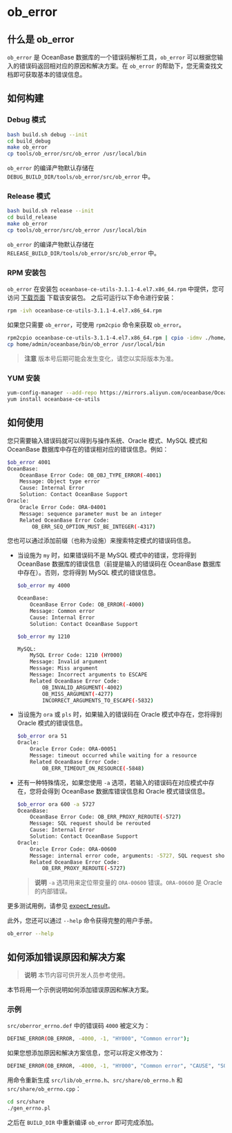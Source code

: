 # ob_error

## 什么是 ob_error

`ob_error` 是 OceanBase 数据库的一个错误码解析工具，`ob_error` 可以根据您输入的错误码返回相对应的原因和解决方案。在 `ob_error` 的帮助下，您无需查找文档即可获取基本的错误信息。

## 如何构建

### Debug 模式

```bash
bash build.sh debug --init
cd build_debug
make ob_error
cp tools/ob_error/src/ob_error /usr/local/bin
```

`ob_error` 的编译产物默认存储在 `DEBUG_BUILD_DIR/tools/ob_error/src/ob_error` 中。

### Release 模式

```bash
bash build.sh release --init
cd build_release
make ob_error
cp tools/ob_error/src/ob_error /usr/local/bin
```

`ob_error` 的编译产物默认存储在 `RELEASE_BUILD_DIR/tools/ob_error/src/ob_error` 中。

### RPM 安装包

`ob_error` 在安装包 `oceanbase-ce-utils-3.1.1-4.el7.x86_64.rpm` 中提供，您可访问 [下载页面](https://open.oceanbase.com/softwareCenter/community) 下载该安装包。
之后可运行以下命令进行安装：

```bash
rpm -ivh oceanbase-ce-utils-3.1.1-4.el7.x86_64.rpm
```

如果您只需要 `ob_error`，可使用 `rpm2cpio` 命令来获取 `ob_error`。

```bash
rpm2cpio oceanbase-ce-utils-3.1.1-4.el7.x86_64.rpm | cpio -idmv ./home/admin/oceanbase/bin/ob_error
cp home/admin/oceanbase/bin/ob_error /usr/local/bin
```

> **注意**
> 版本号后期可能会发生变化，请您以实际版本为准。

### YUM 安装

```bash
yum-config-manager --add-repo https://mirrors.aliyun.com/oceanbase/OceanBase.repo
yum install oceanbase-ce-utils
```

## 如何使用

您只需要输入错误码就可以得到与操作系统、Oracle 模式、MySQL 模式和 OceanBase 数据库中存在的错误相对应的错误信息。例如：

```bash
$ob_error 4001
OceanBase:
    OceanBase Error Code: OB_OBJ_TYPE_ERROR(-4001)
    Message: Object type error
    Cause: Internal Error
    Solution: Contact OceanBase Support
Oracle:
    Oracle Error Code: ORA-04001
    Message: sequence parameter must be an integer
    Related OceanBase Error Code:
        OB_ERR_SEQ_OPTION_MUST_BE_INTEGER(-4317)
```

您也可以通过添加前缀（也称为设施）来搜索特定模式的错误码信息。

* 当设施为 `my` 时，如果错误码不是 MySQL 模式中的错误，您将得到 OceanBase 数据库的错误信息（前提是输入的错误码在 OceanBase 数据库中存在）。否则，您将得到 MySQL 模式的错误信息。

  ```bash
  $ob_error my 4000
  
  OceanBase:
      OceanBase Error Code: OB_ERROR(-4000)
      Message: Common error
      Cause: Internal Error
      Solution: Contact OceanBase Support
  
  $ob_error my 1210
  
  MySQL:
      MySQL Error Code: 1210 (HY000)
      Message: Invalid argument
      Message: Miss argument
      Message: Incorrect arguments to ESCAPE
      Related OceanBase Error Code:
          OB_INVALID_ARGUMENT(-4002)
          OB_MISS_ARGUMENT(-4277)
          INCORRECT_ARGUMENTS_TO_ESCAPE(-5832)
  ```

* 当设施为 `ora` 或 `pls` 时，如果输入的错误码在 Oracle 模式中存在，您将得到 Oracle 模式的错误信息。

  ```bash
  $ob_error ora 51
  Oracle:
      Oracle Error Code: ORA-00051
      Message: timeout occurred while waiting for a resource
      Related OceanBase Error Code:
          OB_ERR_TIMEOUT_ON_RESOURCE(-5848)
  ```

* 还有一种特殊情况，如果您使用 `-a` 选项，若输入的错误码在对应模式中存在，您将会得到 OceanBase 数据库错误信息和 Oracle 模式错误信息。

  ```bash
  $ob_error ora 600 -a 5727
  OceanBase:
      OceanBase Error Code: OB_ERR_PROXY_REROUTE(-5727)
      Message: SQL request should be rerouted
      Cause: Internal Error
      Solution: Contact OceanBase Support
  Oracle:
      Oracle Error Code: ORA-00600
      Message: internal error code, arguments: -5727, SQL request should be rerouted
      Related OceanBase Error Code:
          OB_ERR_PROXY_REROUTE(-5727)
  ```

  > **说明**
  `-a` 选项用来定位带变量的 `ORA-00600` 错误。`ORA-00600` 是 Oracle 的内部错误。
  
更多测试用例，请参见 [expect_result](https://github.com/oceanbase/oceanbase/blob/master/tools/ob_error/test/expect_result.result)。

此外，您还可以通过 `--help` 命令获得完整的用户手册。

```bash
ob_error --help
```

## 如何添加错误原因和解决方案

> **说明**
> 本节内容可供开发人员参考使用。

本节将用一个示例说明如何添加错误原因和解决方案。

### 示例

`src/oberror_errno.def` 中的错误码 `4000` 被定义为：

```bash
DEFINE_ERROR(OB_ERROR, -4000, -1, "HY000", "Common error");
```

如果您想添加原因和解决方案信息，您可以将定义修改为：

```bash
DEFINE_ERROR(OB_ERROR, -4000, -1, "HY000", "Common error", "CAUSE", "SOLUTION");
```

用命令重新生成 `src/lib/ob_errno.h`、`src/share/ob_errno.h` 和 `src/share/ob_errno.cpp`：

```bash
cd src/share
./gen_errno.pl
```

之后在 `BUILD_DIR` 中重新编译 `ob_error` 即可完成添加。
